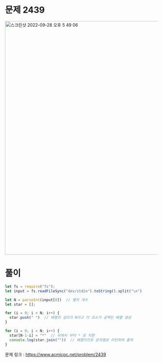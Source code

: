 # 문제 2439

<img width="769" alt="스크린샷 2022-09-28 오후 5 49 06" src="https://user-images.githubusercontent.com/103481518/192734359-f6fc5561-0a5c-4e29-a24d-7b0b016fdbdc.png">


# 풀이

```javascript
let fs = require("fs");
let input = fs.readFileSync("dev/stdin").toString().split("\n")

let N = parseInt(input[0])  // 별의 개수
let star = [];

for (i = 0; i < N; i++) {  
  star.push(" ")  // 배열의 길이가 N이고 각 요소가 공백인 배열 생성
}

for (i = 0; i < N; i++) {
  star[N-1-i] = "*"  // 뒤에서 부터 * 로 치환
  console.log(star.join(""))  // 배열이므로 문자열로 리턴하여 출력
}
```

문제 링크 : https://www.acmicpc.net/problem/2439
